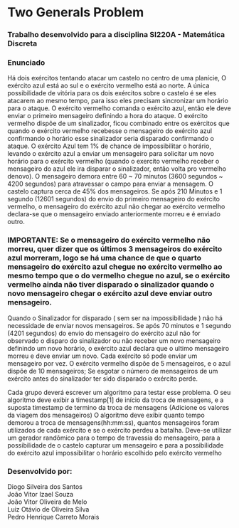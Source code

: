 # Two Generals Problem
### Trabalho desenvolvido para a disciplina SI220A - Matemática Discreta

### Enunciado
Há dois exércitos tentando atacar um castelo no centro de uma planície, O exército azul está ao sul e o exército vermelho está ao norte. A única possibilidade de vitória para os dois exércitos sobre o castelo é se eles atacarem ao mesmo tempo, para isso eles precisam sincronizar um horário para o ataque.
O exército vermelho comanda o exército azul, então ele deve enviar o primeiro mensageiro definindo a hora do ataque.
O exército vermelho dispõe de um sinalizador, ficou combinado entre os exércitos que quando o exército vermelho recebesse o mensageiro do exército azul confirmando o horário esse sinalizador seria disparado confirmando o ataque.
O exército Azul tem 1% de chance de impossibilitar o horário, levando o exército azul a enviar um mensageiro para solicitar um novo horário para o exército vermelho (quando o exercito vermelho receber o mensageiro do azul ele ira disparar o sinalizador, então volta pro vermelho denovo).
O mensageiro demora entre 60 ~ 70 minutos (3600 segundos ~ 4200 segundos) para atravessar o campo para enviar a mensagem.
O castelo captura cerca de 45% dos mensageiros.
Se após 210 Minutos e 1 segundo (12601 segundos) do envio do primeiro mensageiro do exército vermelho, o mensageiro do exército azul não chegar ao exército vermelho declara-se que o mensageiro enviado anteriormente morreu e é enviado outro. 
### IMPORTANTE: Se o mensageiro do exército vermelho não morreu, quer dizer que os últimos 3 mensageiros do exército azul morreram, logo se há uma chance de que o quarto mensageiro do exército azul chegue no exército vermelho ao mesmo tempo que o do vermelho chegue no azul, se o exército vermelho ainda não tiver disparado o sinalizador quando o novo mensageiro chegar o exército azul deve enviar outro mensageiro.
Quando o Sinalizador for disparado ( sem ser na impossibilidade ) não há necessidade de enviar novos mensageiros.
Se após 70 minutos e 1 segundo (4201 segundos) do envio do mensageiro do exército azul não for observado o disparo do sinalizador ou não receber um novo mensageiro definindo um novo horário, o exército azul declara que o ultimo mensageiro morreu e deve enviar um novo.
Cada exército só pode enviar um mensageiro por vez.
O exército vermelho dispõe de 5 mensageiros, e o azul dispõe de 10 mensageiros;
Se esgotar o número de mensageiros de um exército antes do sinalizador ter sido disparado o exército perde.

Cada grupo deverá escrever um algoritmo para testar esse problema.
O seu algoritmo deve exibir a timestamp[1] de início da troca de mensagens, e a suposta timestamp de termino da troca de mensagens (Adicione os valores da viagem dos mensageiros)
O algoritmo deve exibir quanto tempo demorou a troca de mensagens(hh:mm:ss), quantos mensageiros foram utilizados de cada exército e se o exército perdeu a batalha.
Deve-se utilizar um gerador randômico para o tempo de travessia do mensageiro, para a possibilidade de o castelo capturar um mensageiro e para a possibilidade do exército azul impossibilitar o horário escolhido pelo exército vermelho

### Desenvolvido por:
Diogo Silveira dos Santos<br>
João Vitor Izael Souza<br>
João Vitor Oliveira de Melo<br>
Luiz Otávio de Oliveira Silva<br>
Pedro Henrique Carreto Morais<br>
